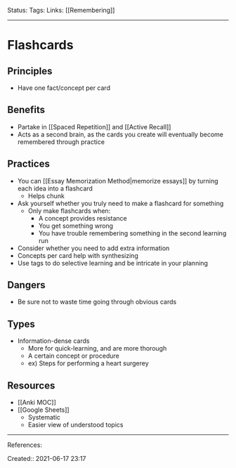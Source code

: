 Status:
Tags: 
Links: [[Remembering]]
___
# Flashcards 
## Principles
- Have one fact/concept per card
## Benefits
- Partake in [[Spaced Repetition]] and [[Active Recall]]
- Acts as a second brain, as the cards you create will eventually become remembered through practice
## Practices
- You can [[Essay Memorization Method|memorize essays]] by turning each idea into a flashcard
	- Helps chunk
- Ask yourself whether you truly need to make a flashcard for something
	- Only make flashcards when:
		- A concept provides resistance
		- You get something wrong
		- You have trouble remembering something in the second learning run
- Consider whether you need to add extra information
- Concepts per card help with synthesizing
- Use tags to do selective learning and be intricate in your planning
## Dangers
- Be sure not to waste time going through obvious cards
## Types
- Information-dense cards
	- More for quick-learning, and are more thorough
	- A certain concept or procedure
	- ex) Steps for performing a heart surgerey
## Resources
- [[Anki MOC]]
- [[Google Sheets]]
	- Systematic
	- Easier view of understood topics
___
References:

Created:: 2021-06-17 23:17